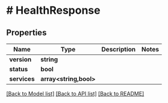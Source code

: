 # # HealthResponse

## Properties

Name | Type | Description | Notes
------------ | ------------- | ------------- | -------------
**version** | **string** |  |
**status** | **bool** |  |
**services** | **array<string,bool>** |  |

[[Back to Model list]](../../README.md#models) [[Back to API list]](../../README.md#endpoints) [[Back to README]](../../README.md)
